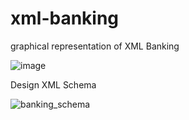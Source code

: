 # xml-banking
graphical representation of XML Banking


![image](https://user-images.githubusercontent.com/59082401/211936106-e4ffd437-e966-4f2b-9f9a-fde58cbe09c1.png)

Design XML Schema


![banking_schema](https://user-images.githubusercontent.com/59082401/212197359-d418fd10-b5e7-438b-a25a-6925cf01f5e3.svg)
